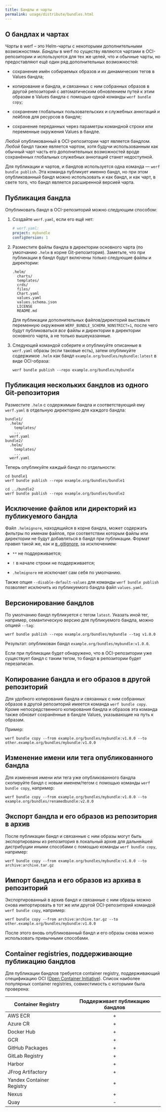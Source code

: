 ```yaml
---
title: Бандлы и чарты
permalink: usage/distribute/bundles.html
---
```


## О бандлах и чартах

*Чарты* в werf – это Helm-чарты с некоторыми дополнительными возможностями. *Бандлы* в werf по существу являются чартами в OCI-репозитории и используются для тех же целей, что и обычные чарты, но предоставляют ещё один ряд дополнительных возможностей:

* сохранение имён собираемых образов и их динамических тегов в Values бандла;

* копирование и бандла, и связанных с ним собранных образов в другой репозиторий с автоматическим обновлением путей к этим образам в Values бандла с помощью одной команды `werf bundle copy`;

* сохранение глобальных пользовательских и служебных аннотаций и лейблов для ресурсов в бандле;

* сохранение переданных через параметры командной строки или переменные окружения Values в бандле.

*Любой* опубликованный в OCI-репозитории чарт является бандлом. *Любой* бандл также является чартом, хотя будучи использованным как обычный чарт часть его дополнительных возможностей вроде сохранённых глобальных служебных аннотаций станет недоступной.

Для публикации и чартов, и бандлов используется одна команда — `werf bundle publish`. Эта команда публикует именно бандл, но при этом опубликованный бандл можно использовать и как бандл, и как чарт, в свете того, что бандл является расширенной версией чарта.

## Публикация бандла

Опубликовать бандл в OCI-репозиторий можно следующим способом:

1. Создайте `werf.yaml`, если его ещё нет:

   ```yaml
   # werf.yaml:
   project: mybundle
   configVersion: 1
   ```

2. Разместите файлы бандла в директории основного чарта (по умолчанию `.helm` в корне Git-репозитория). Заметьте, что при публикации в бандл будут включены *только* следующие файлы и директории:

   ```
   .helm/
     charts/
     templates/
     crds/
     files/
     Chart.yaml
     values.yaml
     values.schema.json
     LICENSE
     README.md
   ```

   Для публикации дополнительных файлов/директорий выставьте переменную окружения `WERF_BUNDLE_SCHEMA_NONSTRICT=1`, после чего будут публиковаться *все* файлы и директории в директории основного чарта, а не только вышеуказанные.

3. Следующей командой соберите и опубликуйте описанные в `werf.yaml` образы (если таковые есть), затем опубликуйте содержимое `.helm` как бандл `example.org/bundles/mybundle:latest` в виде OCI-образа:

   ```shell
   werf bundle publish --repo example.org/bundles/mybundle
   ```

## Публикация нескольких бандлов из одного Git-репозитория

Разместите `.helm` с содержимым бандла и соответствующий ему `werf.yaml` в отдельную директорию для каждого бандла:

```
bundle1/
  .helm/
    templates/
    ...
  werf.yaml
bundle2/
  .helm/
    templates/
    ...
  werf.yaml
```

Теперь опубликуйте каждый бандл по отдельности:

```shell
cd bundle1
werf bundle publish --repo example.org/bundles/bundle1

cd ../bundle2
werf bundle publish --repo example.org/bundles/bundle2
```

## Исключение файлов или директорий из публикуемого бандла

Файл `.helmignore`, находящийся в корне бандла, может содержать фильтры по именам файлов, при соответствии которым файлы или директории не будут добавляться в бандл при публикации. Формат правил такой же, как и [в .gitignore](https://git-scm.com/docs/gitignore), за исключением:

- `**` не поддерживается;

- `!` в начале строки не поддерживается;

- `.helmignore` не исключает сам себя по умолчанию.

Также опция `--disable-default-values` для команды `werf bundle publish` позволяет исключить из публикуемого бандла файл `values.yaml`.

## Версионирование бандлов

По умолчанию бандл публикуется с тегом `latest`. Указать иной тег, например, семантическую версию для публикуемого бандла, можно опцией `--tag`:

```shell
werf bundle publish --repo example.org/bundles/mybundle --tag v1.0.0
```

Результат: опубликован бандл `example.org/bundles/mybundle:v1.0.0`.

Если при публикации будет обнаружено, что в OCI-репозитории уже существует бандл с таким тегом, то бандл в репозитории будет перезаписан.

## Копирование бандла и его образов в другой репозиторий

Для удобного копирования бандла и связанных с ним собранных образов в другой репозиторий имеется команда `werf bundle copy`. Кроме непосредственного копирования бандла и образов эта команда также обновит сохранённые в бандле Values, указывающие на путь к образам.

Пример:

```shell
werf bundle copy --from example.org/bundles/mybundle:v1.0.0 --to other.example.org/bundles/mybundle:v1.0.0
```

## Изменение имени или тега опубликованного бандла

Для изменения имени или тега уже опубликованного бандла скопируйте бандл с новым именем/тегом с помощью команды `werf bundle copy`, например:

```shell
werf bundle copy --from example.org/bundles/mybundle:v1.0.0 --to example.org/bundles/renamedbundle:v2.0.0
```

## Экспорт бандла и его образов из репозитория в архив

После публикации бандл и связанные с ним образы могут быть экспортированы из репозитория в локальный архив для дальнейшей дистрибуции иными способами с помощью команды `werf bundle copy`, например:

```shell
werf bundle copy --from example.org/bundles/mybundle:v1.0.0 --to archive:archive.tar.gz
```

## Импорт бандла и его образов из архива в репозиторий

Экспортированный в архив бандл и связанные с ним образы можно снова импортировать в тот же или другой OCI-репозиторий командой `werf bundle copy`, например:

```shell
werf bundle copy --from archive:archive.tar.gz --to other.example.org/bundles/mybundle:v1.0.0
```

После этого вновь опубликованный бандл и его образы снова можно использовать привычными способами.

## Container registries, поддерживающие публикацию бандлов

Для публикации бандлов требуется container registry, поддерживающий спецификацию OCI ([Open Container Initiative](https://github.com/opencontainers/image-spec)). Список наиболее популярных container registries, совместимость с которыми была проверена:

| Container Registry        | Поддерживает публикацию бандлов |
| ------------------------- |:-------------------------------:|
| AWS ECR                   | +                               |
| Azure CR                  | +                               |
| Docker Hub                | +                               |
| GCR                       | +                               |
| GitHub Packages           | +                               |
| GitLab Registry           | +                               |
| Harbor                    | +                               |
| JFrog Artifactory         | +                               |
| Yandex Container Registry | +                               |
| Nexus                     | +                               |
| Quay                      | -                               |
